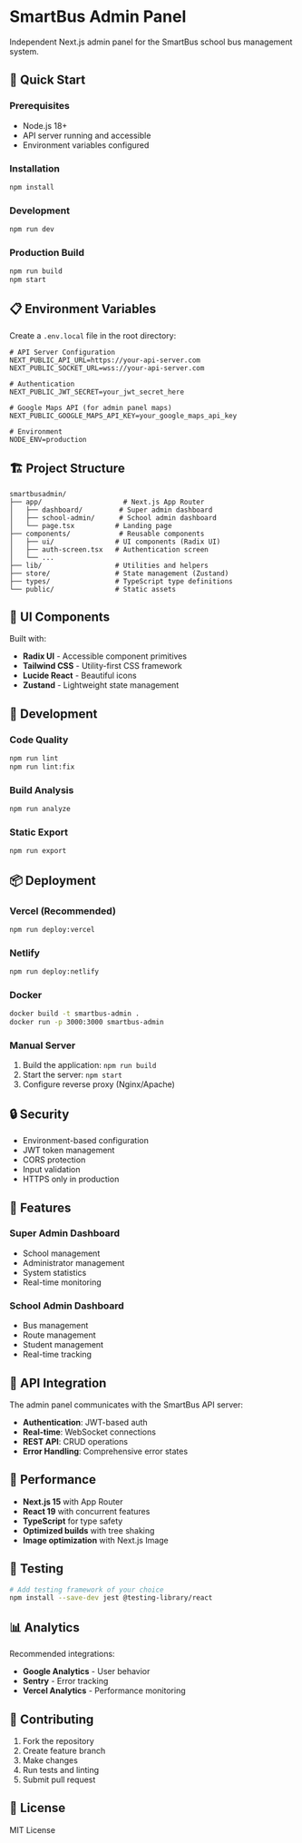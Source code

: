 # SmartBus Admin Panel

Independent Next.js admin panel for the SmartBus school bus management system.

## 🚀 Quick Start

### Prerequisites
- Node.js 18+
- API server running and accessible
- Environment variables configured

### Installation
```bash
npm install
```

### Development
```bash
npm run dev
```

### Production Build
```bash
npm run build
npm start
```

## 📋 Environment Variables

Create a `.env.local` file in the root directory:

```env
# API Server Configuration
NEXT_PUBLIC_API_URL=https://your-api-server.com
NEXT_PUBLIC_SOCKET_URL=wss://your-api-server.com

# Authentication
NEXT_PUBLIC_JWT_SECRET=your_jwt_secret_here

# Google Maps API (for admin panel maps)
NEXT_PUBLIC_GOOGLE_MAPS_API_KEY=your_google_maps_api_key

# Environment
NODE_ENV=production
```

## 🏗️ Project Structure

```
smartbusadmin/
├── app/                    # Next.js App Router
│   ├── dashboard/         # Super admin dashboard
│   ├── school-admin/      # School admin dashboard
│   └── page.tsx          # Landing page
├── components/            # Reusable components
│   ├── ui/               # UI components (Radix UI)
│   ├── auth-screen.tsx   # Authentication screen
│   └── ...
├── lib/                  # Utilities and helpers
├── store/                # State management (Zustand)
├── types/                # TypeScript type definitions
└── public/               # Static assets
```

## 🎨 UI Components

Built with:
- **Radix UI** - Accessible component primitives
- **Tailwind CSS** - Utility-first CSS framework
- **Lucide React** - Beautiful icons
- **Zustand** - Lightweight state management

## 🔧 Development

### Code Quality
```bash
npm run lint
npm run lint:fix
```

### Build Analysis
```bash
npm run analyze
```

### Static Export
```bash
npm run export
```

## 📦 Deployment

### Vercel (Recommended)
```bash
npm run deploy:vercel
```

### Netlify
```bash
npm run deploy:netlify
```

### Docker
```bash
docker build -t smartbus-admin .
docker run -p 3000:3000 smartbus-admin
```

### Manual Server
1. Build the application: `npm run build`
2. Start the server: `npm start`
3. Configure reverse proxy (Nginx/Apache)

## 🔒 Security

- Environment-based configuration
- JWT token management
- CORS protection
- Input validation
- HTTPS only in production

## 📱 Features

### Super Admin Dashboard
- School management
- Administrator management
- System statistics
- Real-time monitoring

### School Admin Dashboard
- Bus management
- Route management
- Student management
- Real-time tracking

## 🔗 API Integration

The admin panel communicates with the SmartBus API server:

- **Authentication**: JWT-based auth
- **Real-time**: WebSocket connections
- **REST API**: CRUD operations
- **Error Handling**: Comprehensive error states

## 🎯 Performance

- **Next.js 15** with App Router
- **React 19** with concurrent features
- **TypeScript** for type safety
- **Optimized builds** with tree shaking
- **Image optimization** with Next.js Image

## 🧪 Testing

```bash
# Add testing framework of your choice
npm install --save-dev jest @testing-library/react
```

## 📊 Analytics

Recommended integrations:
- **Google Analytics** - User behavior
- **Sentry** - Error tracking
- **Vercel Analytics** - Performance monitoring

## 🤝 Contributing

1. Fork the repository
2. Create feature branch
3. Make changes
4. Run tests and linting
5. Submit pull request

## 📄 License

MIT License
